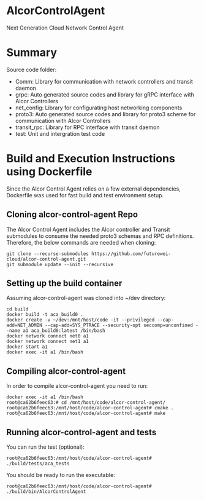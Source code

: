 # AlcorControlAgent
Next Generation Cloud Network Control Agent

# Summary
Source code folder:

- Comm: Library for communication with network controllers and transit daemon
- grpc: Auto generated source codes and library for gRPC interface with Alcor Controllers
- net_config: Library for configurating host networking components
- proto3: Auto generated source codes and library for proto3 scheme for communication with Alcor Controllers
- transit_rpc: Library for RPC interface with transit daemon
- test: Unit and intergration test code

# Build and Execution Instructions using Dockerfile
Since the Alcor Control Agent relies on a few external dependencies, Dockerfile was used for fast build and test environment setup.

## Cloning alcor-control-agent Repo
The Alcor Control Agent includes the Alcor controller and Transit submodules to consume the needed proto3 schemas and RPC definitions. Therefore, the below commands are needed when cloning:

```Shell
git clone --recurse-submodules https://github.com/futurewei-cloud/alcor-control-agent.git
git submodule update --init --recursive
```

## Setting up the build container
Assuming alcor-control-agent was cloned into ~/dev directory:
```Shell
cd build
docker build -t aca_build0 .
docker create -v ~/dev:/mnt/host/code -it --privileged --cap-add=NET_ADMIN --cap-add=SYS_PTRACE --security-opt seccomp=unconfined --name a1 aca_build0:latest /bin/bash
docker network connect net0 a1
docker network connect net1 a1
docker start a1
docker exec -it a1 /bin/bash
```

## Compiling alcor-control-agent
In order to compile alcor-control-agent you need to run:
```Shell
docker exec -it a1 /bin/bash
root@ca62b6feec63:# cd /mnt/host/code/alcor-control-agent/
root@ca62b6feec63:/mnt/host/code/alcor-control-agent# cmake .
root@ca62b6feec63:/mnt/host/code/alcor-control-agent# make
```

## Running alcor-control-agent and tests
You can run the test (optional):
```Shell
root@ca62b6feec63:/mnt/host/code/alcor-control-agent# ./build/tests/aca_tests
```

You should be ready to run the executable:
```Shell
root@ca62b6feec63:/mnt/host/code/alcor-control-agent# ./build/bin/AlcorControlAgent
```
